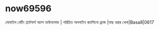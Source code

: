# now69596
মোবাইল বেটিং প্ল্যাটফর্ম অ্যাপ ডাউনলোড | পরিচিত অনলাইন ক্যাসিনো ব্র্যান্ড |মাছ ধরার খেলা|Basa8|0617
